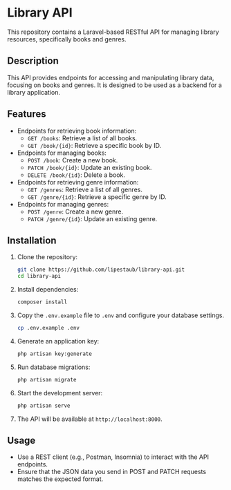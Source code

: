 # Library API

This repository contains a Laravel-based RESTful API for managing library resources, specifically books and genres.

## Description

This API provides endpoints for accessing and manipulating library data, focusing on books and genres. It is designed to be used as a backend for a library application.

## Features

* Endpoints for retrieving book information:
    * `GET /books`: Retrieve a list of all books.
    * `GET /book/{id}`: Retrieve a specific book by ID.
* Endpoints for managing books:
    * `POST /book`: Create a new book.
    * `PATCH /book/{id}`: Update an existing book.
    * `DELETE /book/{id}`: Delete a book.
* Endpoints for retrieving genre information:
    * `GET /genres`: Retrieve a list of all genres.
    * `GET /genre/{id}`: Retrieve a specific genre by ID.
* Endpoints for managing genres:
    * `POST /genre`: Create a new genre.
    * `PATCH /genre/{id}`: Update an existing genre.
 
## Installation

1.  Clone the repository:

    ```bash
    git clone https://github.com/lipestaub/library-api.git
    cd library-api
    ```

2.  Install dependencies:

    ```bash
    composer install
    ```

3.  Copy the `.env.example` file to `.env` and configure your database settings.

    ```bash
    cp .env.example .env
    ```

4.  Generate an application key:

    ```bash
    php artisan key:generate
    ```

5.  Run database migrations:

    ```bash
    php artisan migrate
    ```

6.  Start the development server:

    ```bash
    php artisan serve
    ```

7.  The API will be available at `http://localhost:8000`.

## Usage

* Use a REST client (e.g., Postman, Insomnia) to interact with the API endpoints.
* Ensure that the JSON data you send in POST and PATCH requests matches the expected format.

